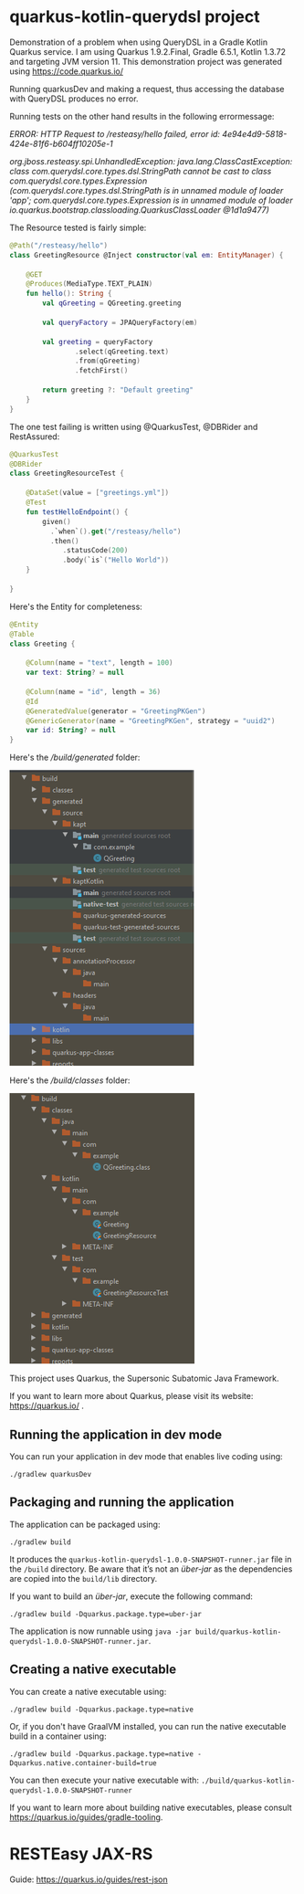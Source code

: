 # quarkus-kotlin-querydsl project

Demonstration of a problem when using QueryDSL in a Gradle Kotlin Quarkus service. 
I am using Quarkus 1.9.2.Final, Gradle 6.5.1, Kotlin 1.3.72 and targeting JVM version 11.
This demonstration project was generated using https://code.quarkus.io/

Running quarkusDev and making a request, thus accessing the database with QueryDSL produces no error.

Running tests on the other hand results in the following errormessage:

_ERROR: HTTP Request to /resteasy/hello failed, error id: 4e94e4d9-5818-424e-81f6-b604ff10205e-1_

_org.jboss.resteasy.spi.UnhandledException: java.lang.ClassCastException: class com.querydsl.core.types.dsl.StringPath cannot be cast to class com.querydsl.core.types.Expression (com.querydsl.core.types.dsl.StringPath is in unnamed module of loader 'app'; com.querydsl.core.types.Expression is in unnamed module of loader io.quarkus.bootstrap.classloading.QuarkusClassLoader @1d1a9477)_

The Resource tested is fairly simple:

```kotlin
@Path("/resteasy/hello")
class GreetingResource @Inject constructor(val em: EntityManager) {

    @GET
    @Produces(MediaType.TEXT_PLAIN)
    fun hello(): String {
        val qGreeting = QGreeting.greeting

        val queryFactory = JPAQueryFactory(em)

        val greeting = queryFactory
                .select(qGreeting.text)
                .from(qGreeting)
                .fetchFirst()

        return greeting ?: "Default greeting"
    }
}
```

The one test failing is written using @QuarkusTest, @DBRider and RestAssured:

```kotlin
@QuarkusTest
@DBRider
class GreetingResourceTest {

    @DataSet(value = ["greetings.yml"])
    @Test
    fun testHelloEndpoint() {
        given()
          .`when`().get("/resteasy/hello")
          .then()
             .statusCode(200)
             .body(`is`("Hello World"))
    }

}
```

Here's the Entity for completeness:
```kotlin
@Entity
@Table
class Greeting {

    @Column(name = "text", length = 100)
    var text: String? = null

    @Column(name = "id", length = 36)
    @Id
    @GeneratedValue(generator = "GreetingPKGen")
    @GenericGenerator(name = "GreetingPKGen", strategy = "uuid2")
    var id: String? = null
}
```

Here's the _/build/generated_ folder:

![/build/generated folder](build-generated-folder.PNG "/build/generated folder")

Here's the _/build/classes_ folder:

![/build/classes folder](build-classes-folder.PNG "/build/classes folder")



This project uses Quarkus, the Supersonic Subatomic Java Framework.

If you want to learn more about Quarkus, please visit its website: https://quarkus.io/ .

## Running the application in dev mode

You can run your application in dev mode that enables live coding using:
```shell script
./gradlew quarkusDev
```

## Packaging and running the application

The application can be packaged using:
```shell script
./gradlew build
```
It produces the `quarkus-kotlin-querydsl-1.0.0-SNAPSHOT-runner.jar` file in the `/build` directory.
Be aware that it’s not an _über-jar_ as the dependencies are copied into the `build/lib` directory.

If you want to build an _über-jar_, execute the following command:
```shell script
./gradlew build -Dquarkus.package.type=uber-jar
```

The application is now runnable using `java -jar build/quarkus-kotlin-querydsl-1.0.0-SNAPSHOT-runner.jar`.

## Creating a native executable

You can create a native executable using: 
```shell script
./gradlew build -Dquarkus.package.type=native
```

Or, if you don't have GraalVM installed, you can run the native executable build in a container using: 
```shell script
./gradlew build -Dquarkus.package.type=native -Dquarkus.native.container-build=true
```

You can then execute your native executable with: `./build/quarkus-kotlin-querydsl-1.0.0-SNAPSHOT-runner`

If you want to learn more about building native executables, please consult https://quarkus.io/guides/gradle-tooling.

# RESTEasy JAX-RS

Guide: https://quarkus.io/guides/rest-json


